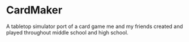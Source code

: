 # CardMaker
 
A tabletop simulator port of a card game me and my friends created and played throughout middle school and high school.